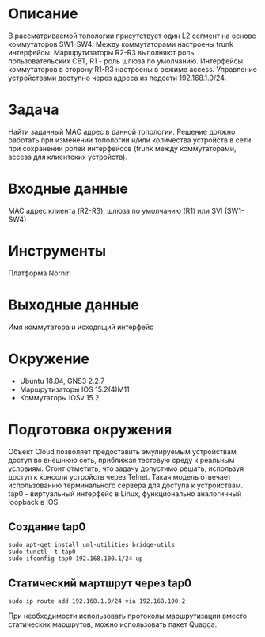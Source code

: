 # Описание
В рассматриваемой топологии присутствует один L2 сегмент на основе коммутаторов SW1-SW4. Между коммутаторами настроены trunk интерфейсы. Маршрутизаторы R2-R3 выполняют роль пользовательских СВТ, R1 - роль шлюза по умолчанию. Интерфейсы коммутаторов в сторону R1-R3 настроены в режиме access. Управление устройствами доступно через адреса из подсети 192.168.1.0/24.

# Задача
Найти заданный MAC адрес в данной топологии. Решение должно работать при изменении топологии и/или количества устройств в сети при сохранении ролей интерфейсов (trunk между коммутаторами, access для клиентских устройств).

# Входные данные
MAC адрес клиента (R2-R3), шлюза по умолчанию (R1) или SVI (SW1-SW4)

# Инструменты
Платформа Nornir

# Выходные данные
Имя коммутатора и исходящий интерфейс

# Окружение
* Ubuntu 18.04, GNS3 2.2.7
* Маршрутизаторы IOS 15.2(4)M11
* Коммутаторы IOSv 15.2

# Подготовка окружения
Объект Cloud позволяет предоставить эмулируемым устройствам доступ во внешнюю сеть, приближая тестовую среду к реальным условиям. Стоит отметить, что задачу допустимо решать, используя доступ к консоли устройств через Telnet. Такая модель отвечает использованию терминального сервера для доступа к устройствам. tap0 - виртуальный интерфейс в Linux, функционально аналогичный loopback в IOS.

## Создание tap0
``` shell
sudo apt-get install uml-utilities bridge-utils
sudo tunctl -t tap0
sudo ifconfig tap0 192.168.100.1/24 up
```

## Статический мартшрут через tap0
``` shell
sudo ip route add 192.168.1.0/24 via 192.168.100.2
```

При необходимости использовать протоколы маршрутизации вместо статических маршрутов, можно использовать пакет Quagga.
